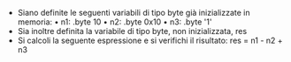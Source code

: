 - Siano definite le seguenti variabili di tipo byte già inizializzate in memoria:
• n1: .byte 10
• n2: .byte 0x10
• n3: .byte '1'
- Sia inoltre definita la variabile di tipo byte, non inizializzata, res
- Si calcoli la seguente espressione e si verifichi il risultato: res = n1 - n2 + n3
